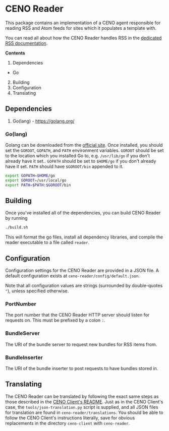 # CENO Reader

This package contains an implementation of a CENO agent responsible for reading RSS and Atom
feeds for sites which it populates a template with.

You can read all about how the CENO Reader handles RSS in the
[dedicated RSS documentation](https://github.com/equalitie/ceno/blob/master/ceno-reader/docs/rss-feeds.md).

**Contents**

1. Dependencies
  * Go
2. Building
3. Configuration
4. Translating

## Dependencies

1. Go(lang) - https://golang.org/

### Go(lang)

Golang can be downloaded from the [official site](https://golang.org).
Once installed, you should set the `GOROOT`, `GOPATH`, and `PATH` environment variables.
`GOROOT` should be set to the location which you installed Go to, e.g. `/usr/lib/go`
if you don't already have it set..
`GOPATH` should be set to `$HOME/go` if you don't already have it set.
`PATH` should have `$GOROOT/bin` appended to it.

```bash
export GOPATH=$HOME/go
export GOROOT=/usr/local/go
export PATH=$PATH:$GOROOT/bin
```

## Building

Once you've installed all of the dependencies, you can build CENO Reader by running

```bash
./build.sh
```

This will format the go files, install all dependency libraries, and compile the
reader executable to a file called `reader`.

## Configuration

Configuration settings for the CENO Reader are provided in a JSON file.  A default configuration
exists at `ceno-reader/config/default.json`.

Note that all configuration values are strings (surrounded by double-quotes `"`), unless
specified otherwise.

### PortNumber

The port number that the CENO Reader HTTP server should listen for requests on.  This must be
prefixed by a colon `:`.

### BundleServer

The URI of the bundle server to request new bundles for RSS items from.

### BundleInserter

The URI of the bundle inserter to post requests to have bundles stored in.

## Translating

The CENO Reader can be translated by following the exact same steps as those described
in the [CENO Client's README](https://github.com/equalitie/ceno/blob/master/ceno-client/README.md).
Just as in the CENO Client's case, the `tools/json-translation.py` script is supplied,
and all JSON files for translation are found in `ceno-reader/translations`.  You should be
able to follow the CENO Client's instructions literally, save for obvious replacements in
the directory `ceno-client` with `ceno-reader`.
